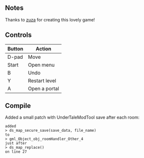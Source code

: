 ## Notes

Thanks to [zuza](https://www.zuza.games/) for creating this lovely game!


## Controls

| Button | Action |
|--|--| 
|D-pad|Move|
|Start|Open menu|
|B|Undo|
|Y|Restart level|
|A|Open a portal|


## Compile
Added a small patch with UnderTaleModTool save after each room:
```shell
added 
> ds_map_secure_save(save_data, file_name)
to
> gml_Object_obj_roomHandler_Other_4
just after 
> ds_map_replace()
on line 27
```